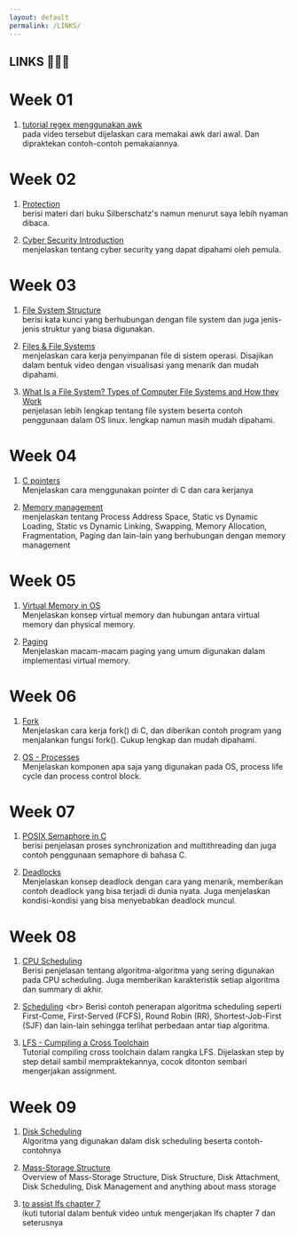 ```yaml
---
layout: default
permalink: /LINKS/
---
```


## LINKS 👩🏻‍💻

# Week 01
1. [tutorial regex menggunakan awk](https://www.youtube.com/watch?v=9YOZmI-zWok)<br>
pada video tersebut dijelaskan cara memakai awk dari awal. Dan dipraktekan contoh-contoh pemakaiannya.

# Week 02
1. [Protection](https://www.cs.uic.edu/~jbell/CourseNotes/OperatingSystems/14_Protection.html) <br>
berisi materi dari buku Silberschatz's namun menurut saya lebih nyaman dibaca.

2. [Cyber Security Introduction](https://www.youtube.com/watch?v=rcDO8km6R6c) <br>
menjelaskan tentang cyber security yang dapat dipahami oleh pemula.

# Week 03
1. [File System Structure](https://www.geeksforgeeks.org/file-systems-in-operating-system/) <br>
berisi kata kunci yang berhubungan dengan file system dan juga jenis-jenis struktur yang biasa digunakan.

2. [Files & File Systems](https://www.youtube.com/watch?v=KN8YgJnShPM) <br>
menjelaskan cara kerja penyimpanan file di sistem operasi. Disajikan dalam bentuk video dengan visualisasi yang menarik dan mudah dipahami.

3. [What Is a File System? Types of Computer File Systems and How they Work](https://www.freecodecamp.org/news/file-systems-architecture-explained/) <br>
penjelasan lebih lengkap tentang file system beserta contoh penggunaan dalam OS linux. lengkap namun masih mudah dipahami.

# Week 04
1. [C pointers](https://www.tutorialspoint.com/cprogramming/c_pointers.htm) <br>
Menjelaskan cara menggunakan pointer di C dan cara kerjanya

2. [Memory management](https://www.tutorialspoint.com/operating_system/os_memory_management.htm) <br>
menjelaskan tentang Process Address Space, Static vs Dynamic Loading, Static vs Dynamic Linking, Swapping, Memory Allocation, Fragmentation, Paging dan lain-lain yang berhubungan dengan memory management

# Week 05
1. [Virtual Memory in OS](https://www.geeksforgeeks.org/virtual-memory-in-operating-system/) <br>
Menjelaskan konsep virtual memory dan hubungan antara virtual memory dan physical memory.

2. [Paging](https://www.tutorialspoint.com/operating_system/os_virtual_memory.htm) <br>
Menjelaskan macam-macam paging yang umum digunakan dalam implementasi virtual memory.

# Week 06
1. [Fork](https://www.geeksforgeeks.org/fork-system-call/) <br>
Menjelaskan cara kerja fork() di C, dan diberikan contoh program yang menjalankan fungsi fork(). Cukup lengkap dan mudah dipahami.

2. [OS - Processes](https://www.tutorialspoint.com/operating_system/os_processes.htm) <br>
Menjelaskan komponen apa saja yang digunakan pada OS, process life cycle dan process control block.

# Week 07
1. [POSIX Semaphore in C](https://www.geeksforgeeks.org/use-posix-semaphores-c/) <br>
berisi penjelasan proses synchronization and multithreading dan juga contoh penggunaan semaphore di bahasa C.

2. [Deadlocks](https://www.geeksforgeeks.org/introduction-of-deadlock-in-operating-system/) <br>
Menjelaskan konsep deadlock dengan cara yang menarik, memberikan contoh deadlock yang bisa terjadi di dunia nyata. Juga menjelaskan kondisi-kondisi yang bisa menyebabkan deadlock muncul.

# Week 08
1. [CPU Scheduling](https://www.guru99.com/cpu-scheduling-algorithms.html#:~:text=CPU%20Scheduling%20is%20a%20process,the%20ready%20queue%20for%20execution.) <br>
Berisi penjelasan tentang algoritma-algoritma yang sering digunakan pada CPU scheduling. Juga memberikan karakteristik setiap algoritma dan summary di akhir.

2. [Scheduling](http://www2.cs.uregina.ca/~hamilton/courses/330/notes/scheduling/scheduling.html#:~:text=CPU%20burst%3A%20the%20amount%20of,%2FO%20bound%20(i.e.%20vi)) <br>
Berisi contoh penerapan algoritma scheduling seperti First-Come, First-Served (FCFS), Round Robin (RR), Shortest-Job-First (SJF) dan lain-lain sehingga terlihat perbedaan antar tiap algoritma.


3. [LFS - Cumpiling a Cross Toolchain](https://www.youtube.com/watch?v=6Mw4l0khpCU) <br>
Tutorial compiling cross toolchain dalam rangka LFS. Dijelaskan step by step detail sambil mempraktekannya, cocok ditonton sembari mengerjakan assignment.

# Week 09
1. [Disk Scheduling](http://www.cs.iit.edu/~cs561/cs450/disksched/disksched.html) <br>
Algoritma yang digunakan dalam disk scheduling beserta contoh-contohnya

2. [Mass-Storage Structure](https://www.cs.uic.edu/~jbell/CourseNotes/OperatingSystems/10_MassStorage.html) <br>
Overview of Mass-Storage Structure, Disk Structure, Disk Attachment, Disk Scheduling, Disk Management and anything about mass storage

3. [to assist lfs chapter 7](https://www.youtube.com/playlist?list=PLyc5xVO2uDsDK5_zewRXYOZA0cyjwcboE) <br>
ikuti tutorial dalam bentuk video untuk mengerjakan lfs chapter 7 dan seterusnya
